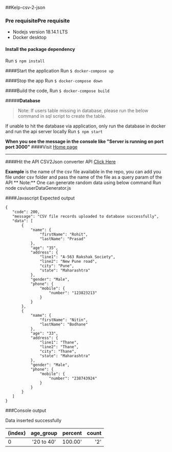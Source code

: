 ##Kelp-csv-2-json

### Pre requisitePre requisite
- Nodejs version 18.14.1 LTS
- Docker desktop

#### Install the package dependency
Run `$ npm install`

####Start the application
 Run `$ docker-compose up`

####Stop the app
 Run `$ docker-compose down`

####Build the code,
 Run `$ docker-compose build`

 #####**Database**
>  Note: If users table missing in database, please run the below command in sql script to create the table.

If unable to hit the database via application, only run the database in docker and run the api server locally
Run `$ npm start`

**When you see the message in the console like "Server is running on port port 3000"**
####Visit [Home page](http://localhost:3000)

--------
####Hit the API CSV2Json converter API [Click Here](http://localhost:3000/convertCsvToJson?fileName=example)

**Example** is the name of the csv file available in the repo, you can add you file under csv folder and pass the name of the file as a query param of the API
** Note:** One can generate random data using below command
 Run node csv/userDataGenerator.js


 ####Javascript
 Expected output
 ```
 {
    "code": 200,
    "message": "CSV file records uploaded to database successfully",
    "data": [
        {
            "name": {
                "firstName": "Rohit",
                "lastName": "Prasad"
            },
            "age": "35",
            "address": {
                "line1": "A-563 Rakshak Society",
                "line2": "New Pune road",
                "city": "Pune",
                "state": "Maharashtra"
            },
            "gender": "Male",
            "phone": {
                "mobile": {
                    "number": "123823213"
                }
            }
        },
        {
            "name": {
                "firstName": "Nitin",
                "lastName": "Bodhane"
            },
            "age": "33",
            "address": {
                "line1": "Thane",
                "line2": "Thane",
                "city": "Thane",
                "state": "Maharashtra"
            },
            "gender": "Male",
            "phone": {
                "mobile": {
                    "number": "238743924"
                }
            }
        }
    ]
}
```
###Console output

Data inserted successfully

|  (index)    | age_group  | percent | count
| :------------ |:---------------:| -----:| -----:|
| 0      | '20 to 40' | 100.00' | '2' |




